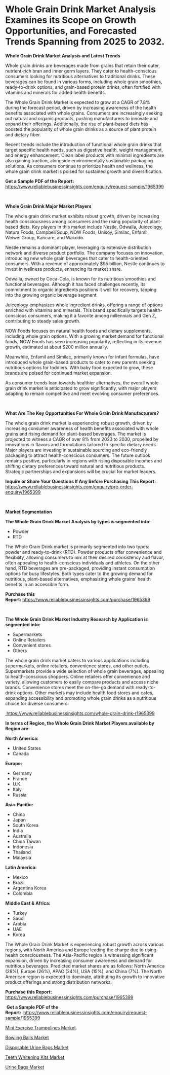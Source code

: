<p><h1>Whole Grain Drink Market Analysis Examines its Scope on Growth Opportunities, and Forecasted Trends Spanning from 2025 to 2032.</h1></p><p><strong>Whole Grain Drink Market Analysis and Latest Trends</strong></p>
<p><p>Whole grain drinks are beverages made from grains that retain their outer, nutrient-rich bran and inner germ layers. They cater to health-conscious consumers looking for nutritious alternatives to traditional drinks. These beverages can be found in various forms, including whole grain smoothies, ready-to-drink options, and grain-based protein drinks, often fortified with vitamins and minerals for added health benefits.</p><p>The Whole Grain Drink Market is expected to grow at a CAGR of 7.8% during the forecast period, driven by increasing awareness of the health benefits associated with whole grains. Consumers are increasingly seeking out natural and organic products, pushing manufacturers to innovate and expand their offerings. Additionally, the rise of plant-based diets has boosted the popularity of whole grain drinks as a source of plant protein and dietary fiber.</p><p>Recent trends include the introduction of functional whole grain drinks that target specific health needs, such as digestive health, weight management, and energy enhancement. Clean label products with minimal ingredients are also gaining traction, alongside environmentally sustainable packaging solutions. As consumers continue to prioritize health and wellness, the whole grain drink market is poised for sustained growth and diversification.</p></p>
<p><strong>Get a Sample PDF of the Report:&nbsp;</strong> <a href="https://www.reliablebusinessinsights.com/enquiry/request-sample/1965399?utm_campaign=1138&utm_medium=2&utm_source=Github&utm_content=ia&utm_term=05042025&utm_id=whole-grain-drink">https://www.reliablebusinessinsights.com/enquiry/request-sample/1965399</a></p>
<p>&nbsp;</p>
<p><strong>Whole Grain Drink Major Market Players</strong></p>
<p><p>The whole grain drink market exhibits robust growth, driven by increasing health consciousness among consumers and the rising popularity of plant-based diets. Key players in this market include Nestle, Odwalla, Juiceology, Natura Foods, Campbell Soup, NOW Foods, Unisoy, Similac, Enfamil, Weiwei Group, Karicare, and Wakodo. </p><p>Nestle remains a dominant player, leveraging its extensive distribution network and diverse product portfolio. The company focuses on innovation, introducing new whole grain beverages that cater to health-oriented consumers. With a revenue of approximately $95 billion, Nestle continues to invest in wellness products, enhancing its market share.</p><p>Odwalla, owned by Coca-Cola, is known for its nutritious smoothies and functional beverages. Although it has faced challenges recently, its commitment to organic ingredients positions it well for recovery, tapping into the growing organic beverage segment.</p><p>Juiceology emphasizes whole ingredient drinks, offering a range of options enriched with vitamins and minerals. This brand specifically targets health-conscious consumers, making it a favorite among millennials and Gen Z, contributing to steady sales growth.</p><p>NOW Foods focuses on natural health foods and dietary supplements, including whole grain options. With a growing market demand for functional foods, NOW Foods has seen increasing popularity, reflecting in its revenue growth, estimated at about $200 million annually.</p><p>Meanwhile, Enfamil and Similac, primarily known for infant formulas, have introduced whole grain-based products to cater to new parents seeking nutritious options for toddlers. With baby food expected to grow, these brands are poised for continued market expansion.</p><p>As consumer trends lean towards healthier alternatives, the overall whole grain drink market is anticipated to grow significantly, with major players adapting to remain competitive and meet evolving consumer preferences.</p></p>
<p>&nbsp;</p>
<p><strong>What Are The Key Opportunities For Whole Grain Drink Manufacturers?</strong></p>
<p><p>The whole grain drink market is experiencing robust growth, driven by increasing consumer awareness of health benefits associated with whole grains and rising demand for plant-based beverages. The market is projected to witness a CAGR of over 8% from 2023 to 2030, propelled by innovations in flavors and formulations tailored to specific dietary needs. Major players are investing in sustainable sourcing and eco-friendly packaging to attract health-conscious consumers. The future outlook remains positive, particularly in regions with rising disposable incomes and shifting dietary preferences toward natural and nutritious products. Strategic partnerships and expansions will be crucial for market leaders.</p></p>
<p><strong>Inquire or Share Your Questions If Any Before Purchasing This Report:</strong> <a href="https://www.reliablebusinessinsights.com/enquiry/pre-order-enquiry/1965399?utm_campaign=1138&utm_medium=2&utm_source=Github&utm_content=ia&utm_term=05042025&utm_id=whole-grain-drink">https://www.reliablebusinessinsights.com/enquiry/pre-order-enquiry/1965399</a></p>
<p>&nbsp;</p>
<p><strong>Market Segmentation</strong></p>
<p><strong>The Whole Grain Drink Market Analysis by types is segmented into:</strong></p>
<p><ul><li>Powder</li><li>RTD</li></ul></p>
<p><p>The Whole Grain Drink market is primarily segmented into two types: powder and ready-to-drink (RTD). Powder products offer convenience and flexibility, allowing consumers to mix at their desired consistency and flavor, often appealing to health-conscious individuals and athletes. On the other hand, RTD beverages are pre-packaged, providing instant consumption options for busy lifestyles. Both types cater to the growing demand for nutritious, plant-based alternatives, emphasizing whole grains' health benefits in an accessible form.</p></p>
<p><strong>Purchase this Report:&nbsp;</strong><a href="https://www.reliablebusinessinsights.com/purchase/1965399?utm_campaign=1138&utm_medium=2&utm_source=Github&utm_content=ia&utm_term=05042025&utm_id=whole-grain-drink">https://www.reliablebusinessinsights.com/purchase/1965399</a></p>
<p>&nbsp;</p>
<p><strong>The Whole Grain Drink Market Industry Research by Application is segmented into:</strong></p>
<p><ul><li>Supermarkets</li><li>Online Retailers</li><li>Convenient stores</li><li>Others</li></ul></p>
<p><p>The whole grain drink market caters to various applications including supermarkets, online retailers, convenience stores, and other outlets. Supermarkets provide a wide selection of whole grain beverages, appealing to health-conscious shoppers. Online retailers offer convenience and variety, allowing customers to easily compare products and access niche brands. Convenience stores meet the on-the-go demand with ready-to-drink options. Other markets may include health food stores and cafes, expanding accessibility and promoting whole grain drinks as a nutritious choice for diverse consumers.</p></p>
<p><a href="https://www.reliablebusinessinsights.com/whole-grain-drink-r1965399?utm_campaign=1138&utm_medium=2&utm_source=Github&utm_content=ia&utm_term=05042025&utm_id=whole-grain-drink">&nbsp;https://www.reliablebusinessinsights.com/whole-grain-drink-r1965399</a></p>
<p><strong>In terms of Region, the Whole Grain Drink Market Players available by Region are:</strong></p>
<p>
    <p> <strong> North America: </strong>
        <ul>
            <li>United States</li>
            <li>Canada</li>
        </ul>
        </p> 
    <p> <strong> Europe: </strong>
        <ul>
            <li>Germany</li>
            <li>France</li>
            <li>U.K.</li>
            <li>Italy</li>
            <li>Russia</li>
        </ul>
        </p> 
    <p> <strong> Asia-Pacific: </strong>
        <ul>
            <li>China</li>
            <li>Japan</li>
            <li>South Korea</li>
            <li>India</li>
            <li>Australia</li>
            <li>China Taiwan</li>
            <li>Indonesia</li>
            <li>Thailand</li>
            <li>Malaysia</li>
        </ul>
        </p> 
    <p> <strong> Latin America: </strong>
        <ul>
            <li>Mexico</li>
            <li>Brazil</li>
            <li>Argentina Korea</li>
            <li>Colombia</li>
        </ul>
        </p> 
    <p> <strong> Middle East & Africa: </strong>
        <ul>
            <li>Turkey</li>
            <li>Saudi</li>
            <li>Arabia</li>
            <li>UAE</li>
            <li>Korea</li>
        </ul>
    </p>
    </p>
<p><p>The Whole Grain Drink Market is experiencing robust growth across various regions, with North America and Europe leading the charge due to rising health consciousness. The Asia-Pacific region is witnessing significant expansion, driven by increasing consumer awareness and demand for nutritious beverages. Predicted market shares are as follows: North America (28%), Europe (26%), APAC (24%), USA (15%), and China (7%). The North American region is expected to dominate, attributing its growth to innovative product offerings and strong distribution networks.</p></p>
<p><strong>Purchase this Report: </strong><a href="https://www.reliablebusinessinsights.com/purchase/1965399?utm_campaign=1138&utm_medium=2&utm_source=Github&utm_content=ia&utm_term=05042025&utm_id=whole-grain-drink">https://www.reliablebusinessinsights.com/purchase/1965399</a></p>
<p>&nbsp;<strong>Get a Sample PDF of the Report:&nbsp;&nbsp;</strong><a href="https://www.reliablebusinessinsights.com/enquiry/request-sample/1965399?utm_campaign=1138&utm_medium=2&utm_source=Github&utm_content=ia&utm_term=05042025&utm_id=whole-grain-drink">https://www.reliablebusinessinsights.com/enquiry/request-sample/1965399</a></p>
<p><strong></strong></p>
<p><p><a href="https://github.com/totrisammir/Market-Research-Report-List-1/blob/main/mini-exercise-trampolines-market.md?utm_campaign=1138&utm_medium=2&utm_source=Github&utm_content=ia&utm_term=05042025&utm_id=whole-grain-drink">Mini Exercise Trampolines Market</a></p><p><a href="https://github.com/tandepinho3p/Market-Research-Report-List-1/blob/main/bowling-balls-market.md?utm_campaign=1138&utm_medium=2&utm_source=Github&utm_content=ia&utm_term=05042025&utm_id=whole-grain-drink">Bowling Balls Market</a></p><p><a href="https://github.com/latilsmickl8/Market-Research-Report-List-1/blob/main/disposable-urine-bags-market.md?utm_campaign=1138&utm_medium=2&utm_source=Github&utm_content=ia&utm_term=05042025&utm_id=whole-grain-drink">Disposable Urine Bags Market</a></p><p><a href="https://github.com/haklagjbj/Market-Research-Report-List-1/blob/main/teeth-whitening-kits-market.md?utm_campaign=1138&utm_medium=2&utm_source=Github&utm_content=ia&utm_term=05042025&utm_id=whole-grain-drink">Teeth Whitening Kits Market</a></p><p><a href="https://github.com/guyerkanakwu/Market-Research-Report-List-1/blob/main/urine-bags-market.md?utm_campaign=1138&utm_medium=2&utm_source=Github&utm_content=ia&utm_term=05042025&utm_id=whole-grain-drink">Urine Bags Market</a></p></p>